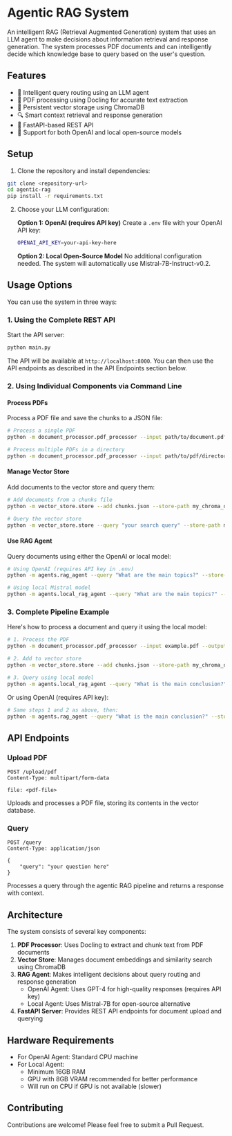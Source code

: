 # Agentic RAG System

An intelligent RAG (Retrieval Augmented Generation) system that uses an LLM agent to make decisions about information retrieval and response generation. The system processes PDF documents and can intelligently decide which knowledge base to query based on the user's question.

## Features

- 🤖 Intelligent query routing using an LLM agent
- 📄 PDF processing using Docling for accurate text extraction
- 💾 Persistent vector storage using ChromaDB
- 🔍 Smart context retrieval and response generation
- 🚀 FastAPI-based REST API
- 🌟 Support for both OpenAI and local open-source models

## Setup

1. Clone the repository and install dependencies:

```bash
git clone <repository-url>
cd agentic-rag
pip install -r requirements.txt
```

2. Choose your LLM configuration:

   **Option 1: OpenAI (requires API key)**
   Create a `.env` file with your OpenAI API key:
   ```bash
   OPENAI_API_KEY=your-api-key-here
   ```

   **Option 2: Local Open-Source Model**
   No additional configuration needed. The system will automatically use Mistral-7B-Instruct-v0.2.

## Usage Options

You can use the system in three ways:

### 1. Using the Complete REST API

Start the API server:
```bash
python main.py
```

The API will be available at `http://localhost:8000`. You can then use the API endpoints as described in the API Endpoints section below.

### 2. Using Individual Components via Command Line

#### Process PDFs
Process a PDF file and save the chunks to a JSON file:
```bash
# Process a single PDF
python -m document_processor.pdf_processor --input path/to/document.pdf --output chunks.json

# Process multiple PDFs in a directory
python -m document_processor.pdf_processor --input path/to/pdf/directory --output chunks.json
```

#### Manage Vector Store
Add documents to the vector store and query them:
```bash
# Add documents from a chunks file
python -m vector_store.store --add chunks.json --store-path my_chroma_db

# Query the vector store
python -m vector_store.store --query "your search query" --store-path my_chroma_db
```

#### Use RAG Agent
Query documents using either the OpenAI or local model:
```bash
# Using OpenAI (requires API key in .env)
python -m agents.rag_agent --query "What are the main topics?" --store-path my_chroma_db

# Using local Mistral model
python -m agents.local_rag_agent --query "What are the main topics?" --store-path my_chroma_db
```

### 3. Complete Pipeline Example

Here's how to process a document and query it using the local model:
```bash
# 1. Process the PDF
python -m document_processor.pdf_processor --input example.pdf --output chunks.json

# 2. Add to vector store
python -m vector_store.store --add chunks.json --store-path my_chroma_db

# 3. Query using local model
python -m agents.local_rag_agent --query "What is the main conclusion?" --store-path my_chroma_db
```

Or using OpenAI (requires API key):
```bash
# Same steps 1 and 2 as above, then:
python -m agents.rag_agent --query "What is the main conclusion?" --store-path my_chroma_db
```

## API Endpoints

### Upload PDF

```http
POST /upload/pdf
Content-Type: multipart/form-data

file: <pdf-file>
```

Uploads and processes a PDF file, storing its contents in the vector database.

### Query

```http
POST /query
Content-Type: application/json

{
    "query": "your question here"
}
```

Processes a query through the agentic RAG pipeline and returns a response with context.

## Architecture

The system consists of several key components:

1. **PDF Processor**: Uses Docling to extract and chunk text from PDF documents
2. **Vector Store**: Manages document embeddings and similarity search using ChromaDB
3. **RAG Agent**: Makes intelligent decisions about query routing and response generation
   - OpenAI Agent: Uses GPT-4 for high-quality responses (requires API key)
   - Local Agent: Uses Mistral-7B for open-source alternative
4. **FastAPI Server**: Provides REST API endpoints for document upload and querying

## Hardware Requirements

- For OpenAI Agent: Standard CPU machine
- For Local Agent: 
  - Minimum 16GB RAM
  - GPU with 8GB VRAM recommended for better performance
  - Will run on CPU if GPU is not available (slower)

## Contributing

Contributions are welcome! Please feel free to submit a Pull Request. 